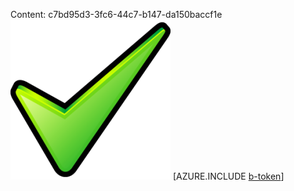 Content: c7bd95d3-3fc6-44c7-b147-da150baccf1e![image](25138e49-efe2-4dbe-aa5a-c9336fdbafca.png)
[AZURE.INCLUDE [b-token](197201ef-58a7-4890-af16-06156860d8b4.md)]
